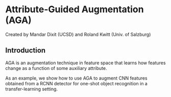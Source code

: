 # Attribute-Guided Augmentation (AGA)

Created by Mandar Dixit (UCSD) and Roland Kwitt (Univ. of Salzburg)

## Introduction

AGA is an augmentation technique in feature space that learns how
features change as a function of some auxiliary attribute. 

As an example, we show how to use AGA to augment CNN features 
obtained from a RCNN detector for one-shot object recognition
in a transfer-learning setting.


